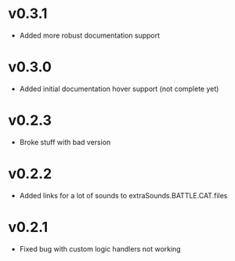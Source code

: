 v0.3.1
=
- Added more robust documentation support

v0.3.0
=
- Added initial documentation hover support (not complete yet)

v0.2.3
=
- Broke stuff with bad version

v0.2.2
=
- Added links for a lot of sounds to extraSounds.BATTLE.CAT.files

v0.2.1
=
- Fixed bug with custom logic handlers not working